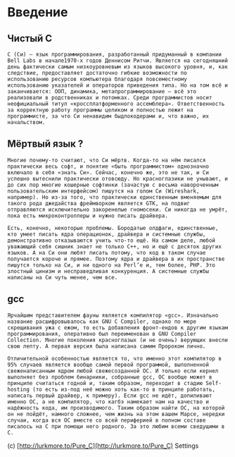 # Введение

## Чистый C
	C (Си) — язык программирования, разработанный придуманный в компании Bell Labs в начале1970-х годов Деннисом Ритчи. Является на сегодняшний день фактически самым низкоуровневым из языков высокого уровня, и, как следствие, предоставляет достаточно гибкие возможности по использованию ресурсов компьютера благодаря повсеместному использованию указателей и операторов приведения типа. Но на том всё и заканчивается: ООП, динамика, метапрограммирование — всё это реализовали в родственниках и потомках. Cреди программистов носит неофициальный титул «кроссплатформенного ассемблера». Ответственность за корректную работу программы целиком и полностью лежит на программисте, за что Си ненавидим быдлокодерами и, что важно, их начальством.

## Мёртвый язык ?
	Многие почему-то считают, что Cи мёртв. Когда-то на нём писался практически весь софт, и понятие «быть программистом» однозначно включало в себя «знать Си». Сейчас, конечно же, это не так, и Си успешно вытеснили практически отовсюду. Но красноглазики не унывают, и до сих пор многие кошерные софтинки (зачастую с весьма навороченным пользовательским интерфейсом) пишутся на голом Си (Wireshark, например). Но из-за того, что практически единственным вменяемым для такого рода джедайства фреймворком является GTK, на подвиг отправляются исключительно закоренелые гномосеки. Си никогда не умрёт, пока есть микроконтроллеры и нужно писать драйвера.

	Есть, конечно, некоторые проблемы. Бородатые олдфаги, единственные, кто умеет писать ядра операционок, драйвера и системные службы, демонстративно отказываются учить что-то ещё. На самом деле, любой уважающий себя сишник знает не только С++, но и ещё с десяток других языков. А на Си они любят писать потому, что код в таком случае получается короче и прямее. Поэтому ядра и драйвера в их пространстве пишутся только на Си, и ни одного на Perl’е и, тем более, PHP. Это злостный цинизм и несправедливая конкуренция. А системные службы написаны на Си чуть менее, чем все.

## gcc
	Ярчайшим представителем фауны является компилятор «gcc». Изначально название расшифровывалось как GNU C Compiler, однако по мере скрещивания ужа с ежом, то есть добавления фронт-ендов к другим языкам программирования, оперативно был переименован в GNU Compiler Collection. Многие поколения красноглазых (и не очень) верующих внесли свою лепту. А первая версия была написана самим Пророком лично.

	Отличительной особенностью является то, что именно этот компилятор в 95% случаев является вообще самой первой программой, выполненной свеженаписанным ядром любой свежесозданной ОС. И только если кернел выполняет без проблем бинарники, собранные gcc, ОС вообще может в принципе считаться годной и, таким образом, переходит в стадию Self-hosting (то есть из-под неё можно хоть как-то в принципе работать, написать первый драйвер, к примеру). Если gcc не идёт, допиливают именно ОС, а не компилятор, что кагбэ намекает нам на качество и надёжность кода, им производимого. Таким образом найти ОС, на которой он не пойдёт, намного сложнее, чем жизнь на этом вашем Марсе, нередки случаи, когда вся ОС вместе со всей периферией в полном составе писалось на С при помощи него родного. За это любим всеми сведущими в С.


(c) [http://lurkmore.to/Pure_C](http://lurkmore.to/Pure_C)
<i class="icon-cog"></i> Settings


